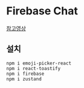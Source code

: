 # Firebase Chat

[참고영상](https://youtu.be/domt_Sx-wTY?si=IimG83sbI7NHpgTJ)

## 설치
```
npm i emoji-picker-react
npm i react-toastify
npm i firebase
npm i zustand
```